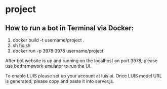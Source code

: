 # project

## How to run a bot in Terminal via Docker:

1. docker build -t username/project .
2. sh fix.sh
3. docker run -p 3978:3978 username/project

After bot website is up and running on the localhost on port 3978, please use botframework emulator to run the UI.

To enable LUIS please set up your account at luis.ai.
Once LUIS model URL is generated, please copy and paste it into server.js.
